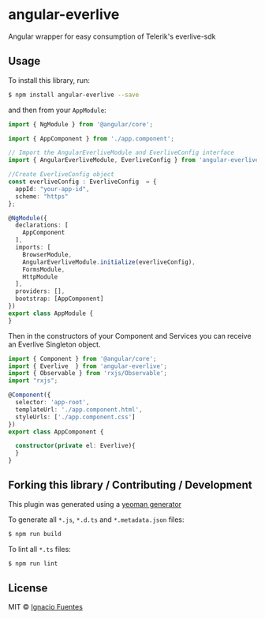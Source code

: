 # angular-everlive

Angular wrapper for easy consumption of Telerik's everlive-sdk


## Usage

To install this library, run:

```bash
$ npm install angular-everlive --save
```

and then from your `AppModule`:

```typescript
import { NgModule } from '@angular/core';

import { AppComponent } from './app.component';

// Import the AngularEverliveModule and EverliveConfig interface
import { AngularEverliveModule, EverliveConfig } from 'angular-everlive';

//Create EverliveConfig object
const everliveConfig : EverliveConfig  = {
  appId: "your-app-id",
  scheme: "https"
};

@NgModule({
  declarations: [
    AppComponent
  ],
  imports: [
    BrowserModule,
    AngularEverliveModule.initialize(everliveConfig),
    FormsModule,
    HttpModule
  ],
  providers: [],
  bootstrap: [AppComponent]
})
export class AppModule {
}
```

Then in the constructors of your Component and Services you can receive an Everlive Singleton object.

```typescript
import { Component } from '@angular/core';
import { Everlive  } from 'angular-everlive';
import { Observable } from 'rxjs/Observable';
import "rxjs";

@Component({
  selector: 'app-root',
  templateUrl: './app.component.html',
  styleUrls: ['./app.component.css']
})
export class AppComponent {

  constructor(private el: Everlive){
  }
}
```

## Forking this library / Contributing / Development

This plugin was generated using a [yeoman generator](https://github.com/jvandemo/generator-angular2-library)

To generate all `*.js`, `*.d.ts` and `*.metadata.json` files:

```bash
$ npm run build
```

To lint all `*.ts` files:

```bash
$ npm run lint
```

## License

MIT © [Ignacio Fuentes](mailto:ignaciofuentes@outlook.com)
